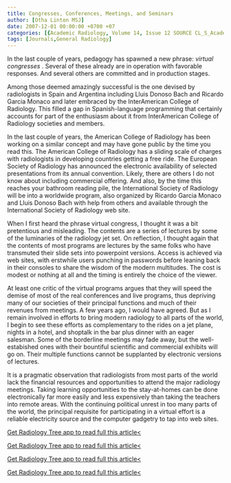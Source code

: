 ```yaml
---
title: Congresses, Conferences, Meetings, and Seminars
author: [Otha Linton MSJ]
date: 2007-12-01 00:00:00 +0700 +07
categories: [{Academic Radiology, Volume 14, Issue 12 SOURCE CL_S_AcademicRadiologyVolume14Issue12 1}]
tags: [Journals,General Radiology]
---
```

In the last couple of years, pedagogy has spawned a new phrase: _virtual congresses_ . Several of these already are in operation with favorable responses. And several others are committed and in production stages.

Among those deemed amazingly successful is the one devised by radiologists in Spain and Argentina including Lluis Donoso Bach and Ricardo Garcia Monaco and later embraced by the InterAmerican College of Radiology. This filled a gap in Spanish-language programming that certainly accounts for part of the enthusiasm about it from InterAmerican College of Radiology societies and members.

In the last couple of years, the American College of Radiology has been working on a similar concept and may have gone public by the time you read this. The American College of Radiology has a sliding scale of charges with radiologists in developing countries getting a free ride. The European Society of Radiology has announced the electronic availability of selected presentations from its annual convention. Likely, there are others I do not know about including commercial offering. And also, by the time this reaches your bathroom reading pile, the International Society of Radiology will be into a worldwide program, also organized by Ricardo Garcia Monaco and Lluis Donoso Bach with help from others and available through the International Society of Radiology web site.

When I first heard the phrase virtual congress, I thought it was a bit pretentious and misleading. The contents are a series of lectures by some of the luminaries of the radiology jet set. On reflection, I thought again that the contents of most programs are lectures by the same folks who have transmuted their slide sets into powerpoint versions. Access is achieved via web sites, with erstwhile users punching in passwords before leaning back in their consoles to share the wisdom of the modern multitudes. The cost is modest or nothing at all and the timing is entirely the choice of the viewer.

At least one critic of the virtual programs argues that they will speed the demise of most of the real conferences and live programs, thus depriving many of our societies of their principal functions and much of their revenues from meetings. A few years ago, I would have agreed. But as I remain involved in efforts to bring modern radiology to all parts of the world, I begin to see these efforts as complementary to the rides on a jet plane, nights in a hotel, and shoptalk in the bar plus dinner with an eager salesman. Some of the borderline meetings may fade away, but the well-estabished ones with their bountiful scientific and commercial exhibits will go on. Their multiple functions cannot be supplanted by electronic versions of lectures.

It is a pragmatic observation that radiologists from most parts of the world lack the financial resources and opportunities to attend the major radiology meetings. Taking learning opportunities to the stay-at-homes can be done electronically far more easily and less expensively than taking the teachers into remote areas. With the continuing political unrest in too many parts of the world, the principal requisite for participating in a virtual effort is a reliable electricity source and the computer gadgetry to tap into web sites.

[Get Radiology Tree app to read full this article<](https://clinicalpub.com/app)

[Get Radiology Tree app to read full this article<](https://clinicalpub.com/app)

[Get Radiology Tree app to read full this article<](https://clinicalpub.com/app)

[Get Radiology Tree app to read full this article<](https://clinicalpub.com/app)